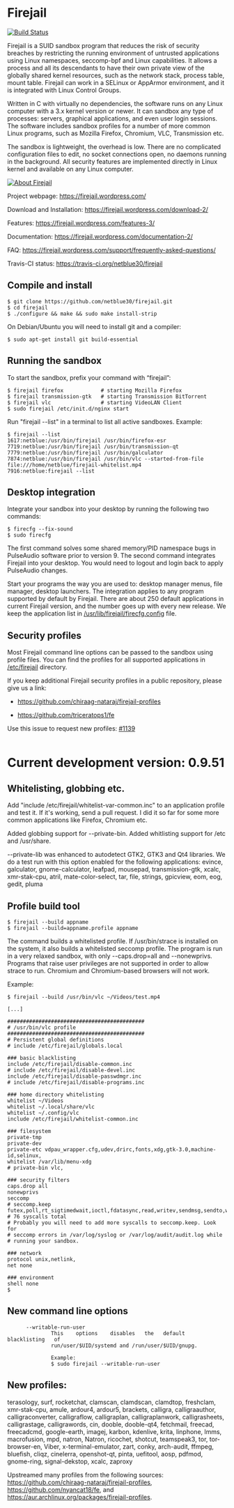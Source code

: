 # Firejail
[![Build Status](https://travis-ci.org/netblue30/firejail.svg?branch=master)](https://travis-ci.org/netblue30/firejail)

Firejail is a SUID sandbox program that reduces the risk of security breaches by restricting
the running environment of untrusted applications using Linux namespaces, seccomp-bpf
and Linux capabilities. It allows a process and all its descendants to have their own private
view of the globally shared kernel resources, such as the network stack, process table, mount table.
Firejail can work in a SELinux or AppArmor environment, and it is integrated with Linux Control Groups.

Written in C with virtually no dependencies, the software runs on any Linux computer with a 3.x kernel
version or newer. It can sandbox any type of processes: servers, graphical applications, and even
user login sessions. The software includes sandbox profiles for a number of more common Linux programs,
such as Mozilla Firefox, Chromium, VLC, Transmission etc.

The sandbox is lightweight, the overhead is low. There are no complicated configuration files to edit,
no socket connections open, no daemons running in the background. All security features are
implemented directly in Linux kernel and available on any Linux computer.

[![About Firejail](video.png)](http://www.youtube.com/watch?v=Yk1HVPOeoTc)


Project webpage: https://firejail.wordpress.com/

Download and Installation: https://firejail.wordpress.com/download-2/

Features: https://firejail.wordpress.com/features-3/

Documentation: https://firejail.wordpress.com/documentation-2/

FAQ: https://firejail.wordpress.com/support/frequently-asked-questions/

Travis-CI status: https://travis-ci.org/netblue30/firejail


## Compile and install
`````
$ git clone https://github.com/netblue30/firejail.git
$ cd firejail
$ ./configure && make && sudo make install-strip
`````
On Debian/Ubuntu you will need to install git and a compiler:
`````
$ sudo apt-get install git build-essential
`````


## Running the sandbox

To start the sandbox, prefix your command with “firejail”:

`````
$ firejail firefox            # starting Mozilla Firefox
$ firejail transmission-gtk   # starting Transmission BitTorrent
$ firejail vlc                # starting VideoLAN Client
$ sudo firejail /etc/init.d/nginx start
`````
Run "firejail --list" in a terminal to list all active sandboxes. Example:
`````
$ firejail --list
1617:netblue:/usr/bin/firejail /usr/bin/firefox-esr
7719:netblue:/usr/bin/firejail /usr/bin/transmission-qt
7779:netblue:/usr/bin/firejail /usr/bin/galculator
7874:netblue:/usr/bin/firejail /usr/bin/vlc --started-from-file file:///home/netblue/firejail-whitelist.mp4
7916:netblue:firejail --list
`````

## Desktop integration

Integrate your sandbox into your desktop by running the following two commands:
`````
$ firecfg --fix-sound
$ sudo firecfg
`````

The first command solves some shared memory/PID namespace bugs in PulseAudio software prior to version 9.
The second command integrates Firejail into your desktop. You would need to logout and login back to apply
PulseAudio changes.

Start your programs the way you are used to: desktop manager menus, file manager, desktop launchers.
The integration applies to any program supported by default by Firejail. There are about 250 default applications
in current Firejail version, and the number goes up with every new release.
We keep the application list in [/usr/lib/firejail/firecfg.config](https://github.com/netblue30/firejail/blob/master/src/firecfg/firecfg.config) file.

## Security profiles

Most Firejail command line options can be passed to the sandbox using profile files.
You can find the profiles for all supported applications in [/etc/firejail](https://github.com/netblue30/firejail/tree/master/etc) directory.

If you keep additional Firejail security profiles in a public repository, please give us a link:

* https://github.com/chiraag-nataraj/firejail-profiles

* https://github.com/triceratops1/fe

Use this issue to request new profiles: [#1139](https://github.com/netblue30/firejail/issues/1139)
`````

`````
# Current development version: 0.9.51

## Whitelisting, globbing etc.

Add "include /etc/firejail/whitelist-var-common.inc" to an application profile and test it. If it's working,
send a pull request. I did it so far for some more common applications like Firefox, Chromium etc.

Added globbing support for --private-bin. Added whitlisting support for /etc and /usr/share. 

--private-lib was enhanced to autodetect GTK2, GTK3 and Qt4 libraries. We do a test run with this option enabled
for the following applications: evince, galculator, gnome-calculator,
    leafpad, mousepad, transmission-gtk, xcalc, xmr-stak-cpu,
    atril, mate-color-select, tar, file, strings, gpicview,
    eom, eog, gedit, pluma

## Profile build  tool
`````
$ firejail --build appname
$ firejail --build=appname.profile appname
`````
The command builds a whitelisted profile. If /usr/bin/strace is installed on the system, it also
builds a whitelisted seccomp profile. The program is run in a very relaxed sandbox,
with only --caps.drop=all and --nonewprivs. Programs that raise user privileges are not supported
in order to allow strace to run. Chromium and Chromium-based browsers will not work.

Example:
`````
$ firejail --build /usr/bin/vlc ~/Videos/test.mp4

[...]

############################################
# /usr/bin/vlc profile
############################################
# Persistent global definitions
# include /etc/firejail/globals.local

### basic blacklisting
include /etc/firejail/disable-common.inc
# include /etc/firejail/disable-devel.inc
include /etc/firejail/disable-passwdmgr.inc
# include /etc/firejail/disable-programs.inc

### home directory whitelisting
whitelist ~/Videos
whitelist ~/.local/share/vlc
whitelist ~/.config/vlc
include /etc/firejail/whitelist-common.inc

### filesystem
private-tmp
private-dev
private-etc vdpau_wrapper.cfg,udev,drirc,fonts,xdg,gtk-3.0,machine-id,selinux,
whitelist /var/lib/menu-xdg
# private-bin vlc,

### security filters
caps.drop all
nonewprivs
seccomp
# seccomp.keep futex,poll,rt_sigtimedwait,ioctl,fdatasync,read,writev,sendmsg,sendto,write,recvmsg,mmap,mprotect,getpid,stat,clock_nanosleep,munmap,close,access,lseek,fcntl,open,fstat,lstat,brk,rt_sigaction,rt_sigprocmask,rt_sigreturn,madvise,shmget,shmat,shmctl,alarm,socket,connect,recvfrom,shutdown,getsockname,getpeername,setsockopt,getsockopt,clone,execve,uname,shmdt,flock,ftruncate,getdents,rename,mkdir,unlink,readlink,chmod,getrlimit,sysinfo,getuid,getgid,geteuid,getegid,getresuid,getresgid,statfs,fstatfs,prctl,arch_prctl,sched_getaffinity,set_tid_address,fadvise64,clock_getres,tgkill,set_robust_list,eventfd2,dup3,pipe2,getrandom,memfd_create
# 76 syscalls total
# Probably you will need to add more syscalls to seccomp.keep. Look for
# seccomp errors in /var/log/syslog or /var/log/audit/audit.log while
# running your sandbox.

### network
protocol unix,netlink,
net none

### environment
shell none
$
`````

## New command line options
`````
      --writable-run-user
              This    options    disables   the   default   blacklisting   of
              run/user/$UID/systemd and /run/user/$UID/gnupg.

              Example:
              $ sudo firejail --writable-run-user
`````

## New profiles:

terasology, surf, rocketchat, clamscan, clamdscan, clamdtop, freshclam, xmr-stak-cpu,
amule, ardour4, ardour5, brackets, calligra, calligraauthor, calligraconverter,
calligraflow, calligraplan, calligraplanwork, calligrasheets, calligrastage,
calligrawords, cin, dooble, dooble-qt4, fetchmail, freecad, freecadcmd, google-earth,
imagej, karbon, kdenlive, krita, linphone, lmms, macrofusion, mpd, natron, Natron,
ricochet, shotcut, teamspeak3, tor, tor-browser-en, Viber, x-terminal-emulator, zart,
conky, arch-audit, ffmpeg, bluefish, cliqz, cinelerra, openshot-qt, pinta, uefitool,
aosp, pdfmod, gnome-ring, signal-dekstop, xcalc, zaproxy

Upstreamed many profiles from the following sources: https://github.com/chiraag-nataraj/firejail-profiles,
https://github.com/nyancat18/fe, and https://aur.archlinux.org/packages/firejail-profiles.